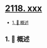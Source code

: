 # [2118. xxx](https://github.com/Tdahuyou/TNotes.leetcode/tree/main/notes/2118.%20xxx)

<!-- region:toc -->

- [1. 📝 概述](#1--概述)

<!-- endregion:toc -->

## 1. 📝 概述
